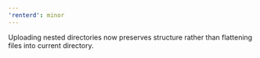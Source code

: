 ```yaml
---
'renterd': minor
---
```


Uploading nested directories now preserves structure rather than flattening files into current directory.
